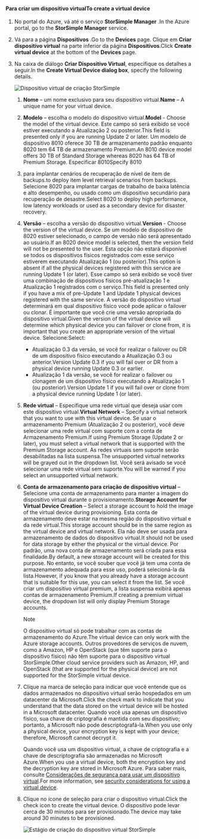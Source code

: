 #### <a name="to-create-a-virtual-device"></a><span data-ttu-id="e1e79-101">Para criar um dispositivo virtual</span><span class="sxs-lookup"><span data-stu-id="e1e79-101">To create a virtual device</span></span>
1. <span data-ttu-id="e1e79-102">No portal do Azure, vá até o serviço **StorSimple Manager** .</span><span class="sxs-lookup"><span data-stu-id="e1e79-102">In the Azure portal, go to the **StorSimple Manager** service.</span></span>
2. <span data-ttu-id="e1e79-103">Vá para a página **Dispositivos** .</span><span class="sxs-lookup"><span data-stu-id="e1e79-103">Go to the **Devices** page.</span></span> <span data-ttu-id="e1e79-104">Clique em **Criar dispositivo virtual** na parte inferior da página **Dispositivos**.</span><span class="sxs-lookup"><span data-stu-id="e1e79-104">Click **Create virtual device** at the bottom of the **Devices** page.</span></span>
3. <span data-ttu-id="e1e79-105">Na caixa de diálogo **Criar Dispositivo Virtual**, especifique os detalhes a seguir.</span><span class="sxs-lookup"><span data-stu-id="e1e79-105">In the **Create Virtual Device dialog box**, specify the following details.</span></span>
   
    ![Dispositivo virtual de criação StorSimple](./media/storsimple-create-virtual-device-u2/CreatePremiumsva1.png)
   
   1. <span data-ttu-id="e1e79-107">**Nome** – um nome exclusivo para seu dispositivo virtual.</span><span class="sxs-lookup"><span data-stu-id="e1e79-107">**Name** – A unique name for your virtual device.</span></span>
   2. <span data-ttu-id="e1e79-108">**Modelo** – escolha o modelo do dispositivo virtual.</span><span class="sxs-lookup"><span data-stu-id="e1e79-108">**Model** - Choose the model of the virtual device.</span></span> <span data-ttu-id="e1e79-109">Este campo só será exibido se você estiver executando a Atualização 2 ou posterior.</span><span class="sxs-lookup"><span data-stu-id="e1e79-109">This field is presented only if you are running Update 2 or later.</span></span> <span data-ttu-id="e1e79-110">Um modelo de dispositivo 8010 oferece 30 TB de armazenamento padrão enquanto 8020 tem 64 TB de armazenamento Premium.</span><span class="sxs-lookup"><span data-stu-id="e1e79-110">An 8010 device model offers 30 TB of Standard Storage whereas 8020 has 64 TB of Premium Storage.</span></span> <span data-ttu-id="e1e79-111">Especificar 8010</span><span class="sxs-lookup"><span data-stu-id="e1e79-111">Specify 8010</span></span>
   3. <span data-ttu-id="e1e79-112">para implantar cenários de recuperação de nível de item de backups.</span><span class="sxs-lookup"><span data-stu-id="e1e79-112">to deploy item level retrieval  scenarios from backups.</span></span> <span data-ttu-id="e1e79-113">Selecione 8020 para implantar cargas de trabalho de baixa latência e alto desempenho, ou usado como um dispositivo secundário para recuperação de desastre.</span><span class="sxs-lookup"><span data-stu-id="e1e79-113">Select 8020 to deploy high performance, low latency workloads or used as a secondary device for disaster recovery.</span></span>
   4. <span data-ttu-id="e1e79-114">**Versão** – escolha a versão do dispositivo virtual.</span><span class="sxs-lookup"><span data-stu-id="e1e79-114">**Version** - Choose the version of the virtual device.</span></span> <span data-ttu-id="e1e79-115">Se um modelo de dispositivo de 8020 estiver selecionado, o campo de versão não será apresentado ao usuário.</span><span class="sxs-lookup"><span data-stu-id="e1e79-115">If an 8020 device model is selected, then the version field will not be presented to the user.</span></span> <span data-ttu-id="e1e79-116">Esta opção não estará disponível se todos os dispositivos físicos registrados com esse serviço estiverem executando Atualização 1 (ou posterior).</span><span class="sxs-lookup"><span data-stu-id="e1e79-116">This option is absent if all the physical devices registered with this service are running Update 1 (or later).</span></span> <span data-ttu-id="e1e79-117">Esse campo só será exibido se você tiver uma combinação de dispositivos físicos pré-atualização 1 e Atualização 1 registrados com o serviço.</span><span class="sxs-lookup"><span data-stu-id="e1e79-117">This field is presented only if you have a mix of pre-Update 1 and Update 1 physical devices registered with the same service.</span></span> <span data-ttu-id="e1e79-118">A versão do dispositivo virtual determinará em qual dispositivo físico você pode aplicar o failover ou clonar. É importante que você crie uma versão apropriada do dispositivo virtual.</span><span class="sxs-lookup"><span data-stu-id="e1e79-118">Given the version of the virtual device will determine which physical device you can failover or clone from, it is important that you create an appropriate version of the virtual device.</span></span> <span data-ttu-id="e1e79-119">Selecione:</span><span class="sxs-lookup"><span data-stu-id="e1e79-119">Select:</span></span>
      
      * <span data-ttu-id="e1e79-120">Atualização 0.3 da versão, se você for realizar o failover ou DR de um dispositivo físico executando a Atualização 0.3 ou anterior.</span><span class="sxs-lookup"><span data-stu-id="e1e79-120">Version Update 0.3 if you will fail over or DR from a physical device running Update 0.3 or earlier.</span></span> 
      * <span data-ttu-id="e1e79-121">Atualização 1 da versão, se você for realizar o failover ou clonagem de um dispositivo físico executando a Atualização 1 (ou posterior).</span><span class="sxs-lookup"><span data-stu-id="e1e79-121">Version Update 1 if you will fail over or clone from a physical device running Update 1 (or later).</span></span> 
   5. <span data-ttu-id="e1e79-122">**Rede virtual** – Especifique uma rede virtual que deseja usar com este dispositivo virtual.</span><span class="sxs-lookup"><span data-stu-id="e1e79-122">**Virtual Network** – Specify a virtual network that you want to use with this virtual device.</span></span> <span data-ttu-id="e1e79-123">Se usar o armazenamento Premium (Atualização 2 ou posterior), você deve selecionar uma rede virtual com suporte com a conta de Armazenamento Premium.</span><span class="sxs-lookup"><span data-stu-id="e1e79-123">If using Premium Storage (Update 2 or later), you must select a virtual network that is supported with the Premium Storage account.</span></span> <span data-ttu-id="e1e79-124">As redes virtuais sem suporte serão desabilitadas na lista suspensa.</span><span class="sxs-lookup"><span data-stu-id="e1e79-124">The unsupported virtual networks will be grayed out in the dropdown list.</span></span> <span data-ttu-id="e1e79-125">Você será avisado se você selecionar uma rede virtual sem suporte.</span><span class="sxs-lookup"><span data-stu-id="e1e79-125">You will be warned if you select an unsupported virtual network.</span></span> 
   6. <span data-ttu-id="e1e79-126">**Conta de armazenamento para criação de dispositivo virtual** – Selecione uma conta de armazenamento para manter a imagem do dispositivo virtual durante o provisionamento.</span><span class="sxs-lookup"><span data-stu-id="e1e79-126">**Storage Account for Virtual Device Creation** – Select a storage account to hold the image of the virtual device during provisioning.</span></span> <span data-ttu-id="e1e79-127">Esta conta de armazenamento deve estar na mesma região do dispositivo virtual e da rede virtual.</span><span class="sxs-lookup"><span data-stu-id="e1e79-127">This storage account should be in the same region as the virtual device and virtual network.</span></span> <span data-ttu-id="e1e79-128">Ela não deve ser usada para armazenamento de dados do dispositivo virtual.</span><span class="sxs-lookup"><span data-stu-id="e1e79-128">It should not be used for data storage by either the physical or the virtual device.</span></span> <span data-ttu-id="e1e79-129">Por padrão, uma nova conta de armazenamento será criada para essa finalidade.</span><span class="sxs-lookup"><span data-stu-id="e1e79-129">By default, a new storage account will be created for this purpose.</span></span> <span data-ttu-id="e1e79-130">No entanto, se você souber que você já tem uma conta de armazenamento adequada para esse uso, poderá selecioná-la da lista.</span><span class="sxs-lookup"><span data-stu-id="e1e79-130">However, if you know that you already have a storage account that is suitable for this use, you can select it from the list.</span></span> <span data-ttu-id="e1e79-131">Se você criar um dispositivo virtual premium, a lista suspensa exibirá apenas contas de armazenamento Premium.</span><span class="sxs-lookup"><span data-stu-id="e1e79-131">If creating a premium virtual device, the dropdown list will only display Premium Storage accounts.</span></span> 
      
      > [!NOTE]
      > <span data-ttu-id="e1e79-132">O dispositivo virtual só pode trabalhar com as contas de armazenamento do Azure.</span><span class="sxs-lookup"><span data-stu-id="e1e79-132">The virtual device can only work with the Azure storage accounts.</span></span> <span data-ttu-id="e1e79-133">Outros provedores de serviços de nuvem, como a Amazon, HP e OpenStack (que têm suporte para o dispositivo físico) não têm suporte para o dispositivo virtual StorSimple.</span><span class="sxs-lookup"><span data-stu-id="e1e79-133">Other cloud service providers such as Amazon, HP, and OpenStack (that are supported for the physical device) are not supported for the StorSimple virtual device.</span></span>
      > 
      > 
   7. <span data-ttu-id="e1e79-134">Clique na marca de seleção para indicar que você entende que os dados armazenados no dispositivo virtual serão hospedados em um datacenter da Microsoft.</span><span class="sxs-lookup"><span data-stu-id="e1e79-134">Click the check mark to indicate that you understand that the data stored on the virtual device will be hosted in a Microsoft datacenter.</span></span> <span data-ttu-id="e1e79-135">Quando você usa apenas um dispositivo físico, sua chave de criptografia é mantida com seu dispositivo; portanto, a Microsoft não pode descriptografá-la.</span><span class="sxs-lookup"><span data-stu-id="e1e79-135">When you use only a physical device, your encryption key is kept with your device; therefore, Microsoft cannot decrypt it.</span></span> 
      
       <span data-ttu-id="e1e79-136">Quando você usa um dispositivo virtual, a chave de criptografia e a chave de descriptografia são armazenadas no Microsoft Azure.</span><span class="sxs-lookup"><span data-stu-id="e1e79-136">When you use a virtual device, both the encryption key and the decryption key are stored in Microsoft Azure.</span></span> <span data-ttu-id="e1e79-137">Para saber mais, consulte [Considerações de segurança para usar um dispositivo virtual](../articles/storsimple/storsimple-security.md#storsimple-virtual-device-security).</span><span class="sxs-lookup"><span data-stu-id="e1e79-137">For more information, see [security considerations for using a virtual device](../articles/storsimple/storsimple-security.md#storsimple-virtual-device-security).</span></span>
   8. <span data-ttu-id="e1e79-138">Clique no ícone de seleção para criar o dispositivo virtual.</span><span class="sxs-lookup"><span data-stu-id="e1e79-138">Click the check icon to create the virtual device.</span></span> <span data-ttu-id="e1e79-139">O dispositivo pode levar cerca de 30 minutos para ser provisionado.</span><span class="sxs-lookup"><span data-stu-id="e1e79-139">The device may take around 30 minutes to be provisioned.</span></span>
      
      ![Estágio de criação do dispositivo virtual StorSimple](./media/storsimple-create-virtual-device-u2/StorSimple_VirtualDeviceCreating1M.png)

